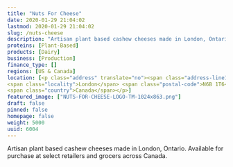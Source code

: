```yaml
---
title: "Nuts For Cheese"
date: 2020-01-29 21:04:02
lastmod: 2020-01-29 21:04:02
slug: /nuts-cheese
description: "Artisan plant based cashew cheeses made in London, Ontario. Available for purchase at select retailers and grocers across Canada."
proteins: [Plant-Based]
products: [Dairy]
business: [Production]
finance_type: []
regions: [US & Canada]
location: [<p class="address" translate="no"><span class="address-line1">Wellington Street</span><br>
<span class="locality">London</span> <span class="postal-code">N6B 1T6</span><br>
<span class="country">Canada</span></p>]
featured_image: ["NUTS-FOR-CHEESE-LOGO-TM-1024x863.png"]
draft: false
pinned: false
homepage: false
weight: 5000
uuid: 6004
---
```

Artisan plant based cashew cheeses made in London, Ontario. Available for purchase at select retailers and grocers across Canada.
